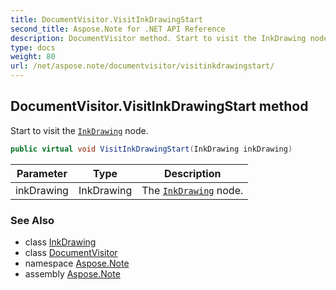 ```yaml
---
title: DocumentVisitor.VisitInkDrawingStart
second_title: Aspose.Note for .NET API Reference
description: DocumentVisitor method. Start to visit the InkDrawing node
type: docs
weight: 80
url: /net/aspose.note/documentvisitor/visitinkdrawingstart/
---
```

## DocumentVisitor.VisitInkDrawingStart method

Start to visit the [`InkDrawing`](../../inkdrawing/) node.

```csharp
public virtual void VisitInkDrawingStart(InkDrawing inkDrawing)
```

| Parameter | Type | Description |
| --- | --- | --- |
| inkDrawing | InkDrawing | The [`InkDrawing`](../../inkdrawing/) node. |

### See Also

* class [InkDrawing](../../inkdrawing/)
* class [DocumentVisitor](../)
* namespace [Aspose.Note](../../documentvisitor/)
* assembly [Aspose.Note](../../../)


